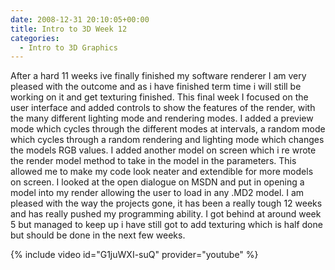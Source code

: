 ```yaml
---
date: 2008-12-31 20:10:05+00:00
title: Intro to 3D Week 12
categories:
  - Intro to 3D Graphics
---
```


After a hard 11 weeks ive finally finished my software renderer I am very pleased with the outcome and as i have finished term time i will still be working on it and get texturing finished. This final week I focused on the user interface and added controls to show the features of the render, with the many different lighting mode and rendering modes. I added a preview mode which cycles through the different modes at intervals, a random mode which cycles through a random rendering and lighting mode which changes the models RGB values. I added another model on screen which i re wrote the render model method to take in the model in the parameters. This allowed me to make my code look neater and extendible for more models on screen. I looked at the open dialogue on MSDN and put in opening a model into my render allowing the user to load in any .MD2 model. I am pleased with the way the projects gone, it has been a really tough 12 weeks and has really pushed my programming ability. I got behind at around week 5 but managed to keep up i have still got to add texturing which is half done but should be done in the next few weeks.

{% include video id="G1juWXI-suQ" provider="youtube" %}
